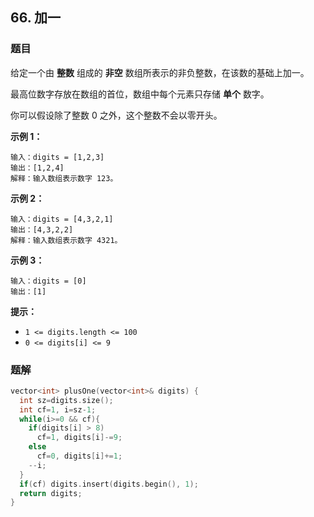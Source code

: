 ## 66. 加一

### 题目

给定一个由 **整数** 组成的 **非空** 数组所表示的非负整数，在该数的基础上加一。

最高位数字存放在数组的首位，数组中每个元素只存储 **单个** 数字。

你可以假设除了整数 0 之外，这个整数不会以零开头。

**示例 1：**

```
输入：digits = [1,2,3]
输出：[1,2,4]
解释：输入数组表示数字 123。
```

**示例 2：**

```
输入：digits = [4,3,2,1]
输出：[4,3,2,2]
解释：输入数组表示数字 4321。
```

**示例 3：**

```
输入：digits = [0]
输出：[1]
```

**提示：**

- `1 <= digits.length <= 100`
- `0 <= digits[i] <= 9`

### 题解

```cpp
vector<int> plusOne(vector<int>& digits) {
  int sz=digits.size();
  int cf=1, i=sz-1;
  while(i>=0 && cf){
    if(digits[i] > 8)
      cf=1, digits[i]-=9;
    else
      cf=0, digits[i]+=1;
    --i;
  }
  if(cf) digits.insert(digits.begin(), 1);
  return digits;
}
```
